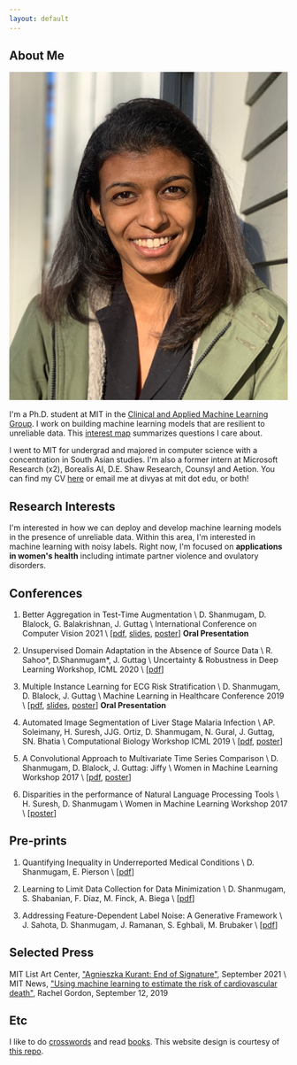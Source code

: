 ```yaml
---
layout: default
---
```


## About Me

<img class="profile-picture" src="profile.png">

I'm a Ph.D. student at MIT in the [Clinical and Applied Machine Learning Group](ddig.mit.edu). I work on building machine learning models that are resilient to unreliable data. This [interest map](pdfs/interest_map.pdf) summarizes questions I care about.

I went to MIT for undergrad and majored in computer science with a concentration in South Asian studies. I'm also a former intern at Microsoft Research (x2), Borealis AI, D.E. Shaw Research, Counsyl and Aetion. You can find my CV [here](pdfs/cv.pdf) or email me at divyas at mit dot edu, or both! 

## Research Interests

I'm interested in how we can deploy and develop machine learning models in the presence of unreliable data. Within this area, I'm interested in machine learning with noisy labels. Right now, I'm focused on **applications in women's health** including intimate partner violence and ovulatory disorders. 

## Conferences

1. Better Aggregation in Test-Time Augmentation \\
D. Shanmugam, D. Blalock, G. Balakrishnan, J. Guttag \\
International Conference on Computer Vision 2021 \\
[[pdf](pdfs/tta_iccv_2021.pdf), [slides](pdfs/tta_iccv_slides.pdf), [poster](pdfs/tta_iccv_poster.pdf)] **Oral Presentation**

2. Unsupervised Domain Adaptation in the Absence of Source Data \\
R. Sahoo\*, D.Shanmugam\*, J. Guttag \\
Uncertainty & Robustness in Deep Learning Workshop, ICML 2020 \\
[[pdf](pdfs/udl_icml_2020.pdf)]

3. Multiple Instance Learning for ECG Risk Stratification \\
D. Shanmugam, D. Blalock, J. Guttag \\
Machine Learning in Healthcare Conference 2019 \\
[[pdf](pdfs/ecg_mlhc_2019.pdf), [slides](pdfs/ecg_mlhc_slides.pdf), [poster](pdfs/ecg_mlhc_poster.pdf)] **Oral Presentation**

4. Automated Image Segmentation of Liver Stage Malaria Infection \\
AP. Soleimany, H. Suresh, JJG. Ortiz, D. Shanmugam, N. Gural, J. Guttag, SN. Bhatia \\
Computational Biology Workshop ICML 2019 \\
[[pdf](pdfs/icml_workshop_2019.pdf), [poster](pdfs/icml_2019_poster.pdf)]

5. A Convolutional Approach to Multivariate Time Series Comparison \\
D. Shanmugam, D. Blalock, J. Guttag: Jiffy \\
Women in Machine Learning Workshop 2017 \\
[[pdf](pdfs/jiffy.pdf), [poster](pdfs/jiffy_wiml_poster.pdf)]

6. Disparities in the performance of Natural Language Processing Tools \\
H. Suresh, D. Shanmugam \\
Women in Machine Learning Workshop 2017 \\
[[poster](pdfs/wimlposter_2017.pdf)]


## Pre-prints

1. Quantifying Inequality in Underreported Medical Conditions \\
D. Shanmugam, E. Pierson \\
[[pdf](pdfs/rp_ml4h_2021.pdf)] 

2. Learning to Limit Data Collection for Data Minimization \\
D. Shanmugam, S. Shabanian, F. Diaz, M. Finck, A. Biega \\
[[pdf](pdfs/llddm_aaai_2020.pdf)]

3. Addressing Feature-Dependent Label Noise: A Generative Framework \\
J. Sahota, D. Shanmugam, J. Ramanan, S. Eghbali, M. Brubaker \\
[[pdf](pdfs/KDD_2019_label_noise_correction.pdf)]


## Selected Press
MIT List Art Center, ["Agnieszka Kurant: End of Signature"](https://listart.mit.edu/agnieszka-kurant-end-signature-2020-21), September 2021 \\
MIT News, ["Using machine learning to estimate the risk of cardiovascular death"](http://news.mit.edu/2019/using-machine-learning-estimate-risk-cardiovascular-death-0912), Rachel Gordon, September 12, 2019

## Etc

I like to do [crosswords](xwords) and read [books](books). This website design is courtesy of [this repo](https://github.com/ankitsultana/researcher).